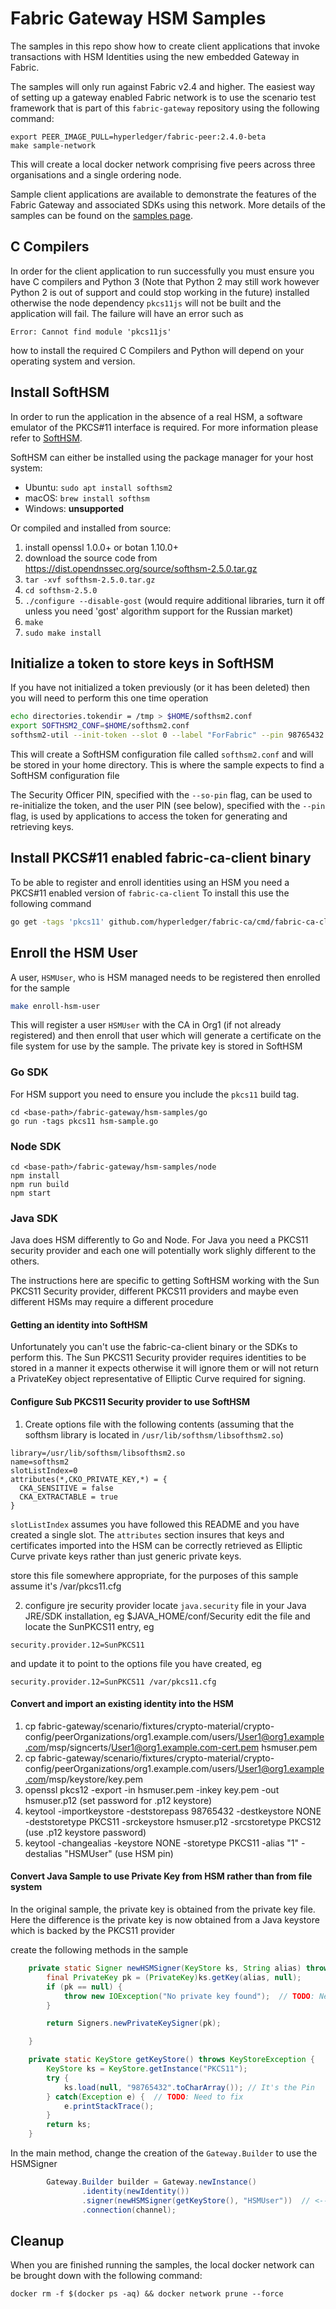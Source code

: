# Fabric Gateway HSM Samples

The samples in this repo show how to create client applications that invoke transactions with HSM Identities using the
new embedded Gateway in Fabric.

The samples will only run against Fabric v2.4 and higher.  The easiest way of setting up a gateway
enabled Fabric network is to use the scenario test framework that is part of this `fabric-gateway` repository using the
following command:

```
export PEER_IMAGE_PULL=hyperledger/fabric-peer:2.4.0-beta
make sample-network
```

This will create a local docker network comprising five peers across three organisations and a single ordering node.

Sample client applications are available to demonstrate the features of the Fabric Gateway and associated SDKs using this network.
More details of the samples can be found on the [samples page](https://github.com/hyperledger/fabric-gateway/tree/main/samples).

## C Compilers

In order for the client application to run successfully you must ensure you have C compilers and Python 3 (Note that Python 2 may still work however Python 2 is out of support and could stop working in the future) installed otherwise the node dependency `pkcs11js` will not be built and the application will fail. The failure will have an error such as

```
Error: Cannot find module 'pkcs11js'
```

how to install the required C Compilers and Python will depend on your operating system and version.

## Install SoftHSM

In order to run the application in the absence of a real HSM, a software
emulator of the PKCS#11 interface is required.
For more information please refer to [SoftHSM](https://www.opendnssec.org/softhsm/).

SoftHSM can either be installed using the package manager for your host system:

* Ubuntu: `sudo apt install softhsm2`
* macOS: `brew install softhsm`
* Windows: **unsupported**

Or compiled and installed from source:

1. install openssl 1.0.0+ or botan 1.10.0+
2. download the source code from <https://dist.opendnssec.org/source/softhsm-2.5.0.tar.gz>
3. `tar -xvf softhsm-2.5.0.tar.gz`
4. `cd softhsm-2.5.0`
5. `./configure --disable-gost` (would require additional libraries, turn it off unless you need 'gost' algorithm support for the Russian market)
6. `make`
7. `sudo make install`

## Initialize a token to store keys in SoftHSM

If you have not initialized a token previously (or it has been deleted) then you will need to perform this one time operation

```bash
echo directories.tokendir = /tmp > $HOME/softhsm2.conf
export SOFTHSM2_CONF=$HOME/softhsm2.conf
softhsm2-util --init-token --slot 0 --label "ForFabric" --pin 98765432 --so-pin 1234
```

This will create a SoftHSM configuration file called `softhsm2.conf` and will be stored in your home directory. This is
where the sample expects to find a SoftHSM configuration file

The Security Officer PIN, specified with the `--so-pin` flag, can be used to re-initialize the token,
and the user PIN (see below), specified with the `--pin` flag, is used by applications to access the token for
generating and retrieving keys.

## Install PKCS#11 enabled fabric-ca-client binary
To be able to register and enroll identities using an HSM you need a PKCS#11 enabled version of `fabric-ca-client`
To install this use the following command

```bash
go get -tags 'pkcs11' github.com/hyperledger/fabric-ca/cmd/fabric-ca-client
```
## Enroll the HSM User

A user, `HSMUser`, who is HSM managed needs to be registered then enrolled for the sample

```bash
make enroll-hsm-user
```

This will register a user `HSMUser` with the CA in Org1 (if not already registered) and then enroll that user which will
generate a certificate on the file system for use by the sample. The private key is stored in SoftHSM

### Go SDK

For HSM support you need to ensure you include the `pkcs11` build tag.

```
cd <base-path>/fabric-gateway/hsm-samples/go
go run -tags pkcs11 hsm-sample.go
```

### Node SDK

```
cd <base-path>/fabric-gateway/hsm-samples/node
npm install
npm run build
npm start
```

### Java SDK

Java does HSM differently to Go and Node. For Java you need a PKCS11 security provider and each one will potentially work slighly different
to the others.

The instructions here are specific to getting SoftHSM working with the Sun PKCS11 Security provider, different PKCS11 providers and maybe
even different HSMs may require a different procedure

#### Getting an identity into SoftHSM

Unfortunately you can't use the fabric-ca-client binary or the SDKs to perform this. The Sun PKCS11 Security provider requires identities to be stored in a manner it expects otherwise it will ignore them or will not return a PrivateKey object representative of Elliptic Curve
required for signing.

#### Configure Sub PKCS11 Security provider to use SoftHSM

1. Create options file with the following contents (assuming that the softhsm library is located in `/usr/lib/softhsm/libsofthsm2.so`)

```
library=/usr/lib/softhsm/libsofthsm2.so
name=softhsm2
slotListIndex=0
attributes(*,CKO_PRIVATE_KEY,*) = {
  CKA_SENSITIVE = false
  CKA_EXTRACTABLE = true
}
```

`slotListIndex` assumes you have followed this README and you have created a single slot. The `attributes` section insures that keys and certificates imported into the HSM can be correctly retrieved as Elliptic Curve private keys rather than just generic private keys.

store this file somewhere appropriate, for the purposes of this sample assume it's /var/pkcs11.cfg

2. configure jre security provider
locate `java.security` file in your Java JRE/SDK installation, eg $JAVA_HOME/conf/Security
edit the file and locate the SunPKCS11 entry, eg

```
security.provider.12=SunPKCS11
```

and update it to point to the options file you have created, eg

```
security.provider.12=SunPKCS11 /var/pkcs11.cfg
```

#### Convert and import an existing identity into the HSM

 1. cp fabric-gateway/scenario/fixtures/crypto-material/crypto-config/peerOrganizations/org1.example.com/users/User1@org1.example.com/msp/signcerts/User1@org1.example.com-cert.pem hsmuser.pem
 2. cp fabric-gateway/scenario/fixtures/crypto-material/crypto-config/peerOrganizations/org1.example.com/users/User1@org1.example.com/msp/keystore/key.pem
 3. openssl pkcs12 -export -in hsmuser.pem -inkey key.pem -out hsmuser.p12 (set password for .p12 keystore)
 4. keytool -importkeystore -deststorepass 98765432 -destkeystore NONE -deststoretype PKCS11 -srckeystore hsmuser.p12 -srcstoretype PKCS12 (use .p12 keystore password)
 5. keytool -changealias -keystore NONE -storetype PKCS11 -alias "1" -destalias "HSMUser" (use HSM pin)

#### Convert Java Sample to use Private Key from HSM rather than from file system

In the original sample, the private key is obtained from the private key file. Here the difference is the private key is now obtained from a Java keystore which is backed by the PKCS11 provider

create the following methods in the sample
```java
    private static Signer newHSMSigner(KeyStore ks, String alias) throws IOException, InvalidKeyException, UnrecoverableKeyException, KeyStoreException, NoSuchAlgorithmException {
    	final PrivateKey pk = (PrivateKey)ks.getKey(alias, null);
    	if (pk == null) {
    		throw new IOException("No private key found");  // TODO: Need to fix
    	}

        return Signers.newPrivateKeySigner(pk);

    }

    private static KeyStore getKeyStore() throws KeyStoreException {
        KeyStore ks = KeyStore.getInstance("PKCS11");
        try {
            ks.load(null, "98765432".toCharArray()); // It's the Pin
        } catch(Exception e) {  // TODO: Need to fix
            e.printStackTrace();
        }
        return ks;
    }
```

In the main method, change the creation of the `Gateway.Builder` to use the HSMSigner

```java
        Gateway.Builder builder = Gateway.newInstance()
                .identity(newIdentity())
                .signer(newHSMSigner(getKeyStore(), "HSMUser"))  // <--- change this line
                .connection(channel);
```

## Cleanup

When you are finished running the samples, the local docker network can be brought down with the following command:

`docker rm -f $(docker ps -aq) && docker network prune --force`